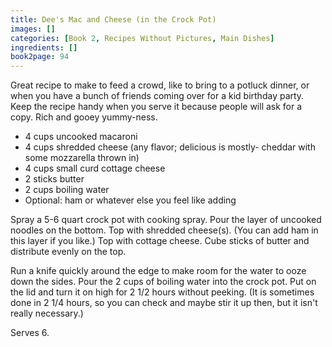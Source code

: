```yaml
---
title: Dee's Mac and Cheese (in the Crock Pot)
images: []
categories: [Book 2, Recipes Without Pictures, Main Dishes]
ingredients: []
book2page: 94
---
```


Great recipe to make to feed a crowd, like to bring to a potluck dinner, or when you have a bunch of friends coming over for a kid birthday party. Keep the recipe handy when you serve it because people will ask for a copy. Rich and gooey yummy-ness. 

- 4 cups uncooked macaroni
- 4 cups shredded cheese (any flavor; delicious is mostly- cheddar with some mozzarella thrown in)
- 4 cups small curd cottage cheese
- 2 sticks butter
- 2 cups boiling water
- Optional: ham or whatever else you feel like adding

Spray a 5-6 quart crock pot with cooking spray. Pour the layer of uncooked noodles on the bottom. Top with shredded cheese(s). (You can add ham in this layer if you like.) Top with cottage cheese. Cube sticks of butter and distribute evenly on the top. 

Run a knife quickly around the edge to make room for the water to ooze down the sides. Pour the 2 cups of boiling water into the crock pot. Put on the lid and turn it on high for 2 1/2 hours without peeking. (It is sometimes done in 2 1/4 hours, so you can check and maybe stir it up then, but it isn't really necessary.) 

Serves 6.